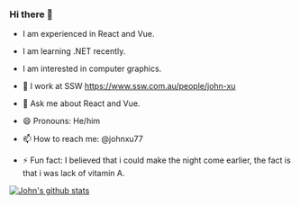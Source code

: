 ### Hi there 👋

- I am experienced in React and Vue.
- I am learning .NET recently.
- I am interested in computer graphics.
- 🔭 I work at SSW https://www.ssw.com.au/people/john-xu
- 💬 Ask me about React and Vue.

- 😄 Pronouns: He/him
- 📫 How to reach me: @johnxu77
- ⚡ Fun fact: I believed that i could make the night come earlier, the fact is that i was lack of vitamin A.
<!--
**johnxussw/johnxussw** is a ✨ _special_ ✨ repository because its `README.md` (this file) appears on your GitHub profile.

Here are some ideas to get you started:

- 🔭 I’m currently working on ...
- 🌱 I’m currently learning ...
- 👯 I’m looking to collaborate on ...
- 🤔 I’m looking for help with ...
- 💬 Ask me about ...
- 📫 How to reach me: ...
- 😄 Pronouns: ...
- ⚡ Fun fact: ...
-->
[![John's github stats](https://github-readme-stats-johnxu77.vercel.app/api?username=johnxu77&theme=dark)](https://github.com/johnxu77/github-readme-stats)
